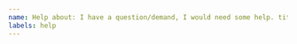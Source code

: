 ```yaml
---
name: Help about: I have a question/demand, I would need some help. title: ""
labels: help
---
```


<!--

💡 Help

Feel free to raise a question that you have faced in your projects,
please clearly describe it so people can better help you with it.

If we found it's solvable and good to be in our collection,
we will properly credit you as the original question provider.

-->
